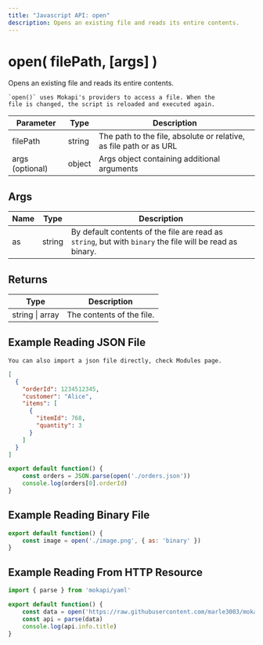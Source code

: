```yaml
---
title: "Javascript API: open"
description: Opens an existing file and reads its entire contents.
---
```

# open( filePath, [args] )

Opens an existing file and reads its entire contents.

``` box=tip
`open()` uses Mokapi's providers to access a file. When the 
file is changed, the script is reloaded and executed again.
```

| Parameter       | Type   | Description                                                        |
|-----------------|--------|--------------------------------------------------------------------|
| filePath        | string | The path to the file, absolute or relative, as file path or as URL |
| args (optional) | object | Args object containing additional arguments                        |

## Args

| Name       | Type   | Description                                                                                              |
|------------|--------|----------------------------------------------------------------------------------------------------------|
| as         | string | By default contents of the file are read as `string`, but with `binary` the file will be read as binary. |

## Returns

| Type                | Description               |
|---------------------|---------------------------|
| string &#124; array | The contents of the file. |

## Example Reading JSON File

``` box=tip
You can also import a json file directly, check Modules page.
```

```json file=orders.json
[
  {
    "orderId": 1234512345,
    "customer": "Alice",
    "items": [
      {
        "itemId": 768, 
        "quantity": 3
      }
    ]
  }
]
```

```javascript
export default function() {
    const orders = JSON.parse(open('./orders.json'))
    console.log(orders[0].orderId)
}
```

## Example Reading Binary File

```javascript
export default function() {
    const image = open('./image.png', { as: 'binary' })
}
```

## Example Reading From HTTP Resource

```javascript
import { parse } from 'mokapi/yaml'

export default function() {
    const data = open('https://raw.githubusercontent.com/marle3003/mokapi/master/examples/openapi/users.yaml')
    const api = parse(data)
    console.log(api.info.title)
}
```